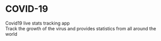 # COVID-19
Covid19 live stats tracking app</br>
Track the growth of the virus and provides statistics from all around the world
